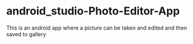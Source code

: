 # android_studio-Photo-Editor-App
This is an android app where a picture can be taken and edited and then saved to gallery

